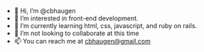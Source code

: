 - 👋 Hi, I’m @cbhaugen
- 👀 I’m interested in front-end development.
- 🌱 I’m currently learning html, css, javascript, and ruby on rails.
- 💞️ I’m not looking to collaborate at this time
- 📫 You can reach me at cbhaugen@gmail.com

<!---
cbhaugen/cbhaugen is a ✨ special ✨ repository because its `README.md` (this file) appears on your GitHub profile.
You can click the Preview link to take a look at your changes.
--->
